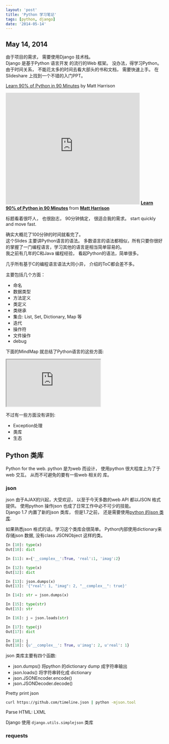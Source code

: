 ```yaml
---
layout: 'post'
title: 'Python 学习笔记'
tags: [python, django]
date: '2014-05-14'
---
```


## May 14, 2014

由于项目的需求， 需要使用Django 技术栈。  
Django 是基于Python 语言开发 的流行的Web 框架。 没办法，得学习Python。  
由于时间关系， 不能花太多的时间去看大部头的书和文档， 需要快速上手。 在Slideshare 上找到一个不错的入门PPT。

[Learn 90% of Python in 90 Minutes](https://www.slideshare.net/MattHarrison4/learn-90) by Matt Harrison

<iframe src="https://www.slideshare.net/slideshow/embed_code/27886151" width="427" height="356" frameBorder="0" marginWidth="0" marginHeight="0" scrolling="no" style={{ border: '1px solid #CCC', borderWidth: '1px 1px 0', marginBottom: '5px', maxWidth: '100%' }} allowFullScreen></iframe>  
<strong> <a href="https://www.slideshare.net/MattHarrison4/learn-90" title="Learn 90% of Python in 90 Minutes" target="_blank">Learn 90% of Python in 90 Minutes</a> </strong> from <strong><a href="https://www.slideshare.net/MattHarrison4" target="_blank">Matt Harrison</a></strong>

标题看着很吓人， 也很励志， 90分钟搞定， 很适合我的需求。 start quickly and move fast.

确实大概花了100分钟的时间就看完了。  
这个Slides 主要讲Python语言的语法。 多数语言的语法都相似，所有只要你很好的掌握了一门编程语言，学习其他的语言是相当简单容易的。  
我之前有几年的C和Java 编程经验， 看起Python的语法，简单很多。

几乎所有基于C的编程语言语法大同小异， 介绍的ToC都会差不多。

主要包括几个方面：

- 命名
- 数据类型
- 方法定义
- 类定义
- 类继承
- 集合: List, Set, Dictionary, Map 等
- 迭代
- 操作符
- 文件操作
- debug

下面的MindMap 就总结了Python语言的这些方面:

<iframe style={{ width: '700px', height: '400px', border: '1px solid black' }} src="https://app.wisemapping.com/c/maps/204519/embed?zoom=1"></iframe>

不过有一些方面没有讲到:

- Exception处理
- 类库
- 生态

## Python 类库

Python for the web. python 是为web 而设计， 使用python 很大程度上为了于web 交互。 从而不可避免的要有一些web 相关的 库。

### json

json 由于AJAX的兴起，大受欢迎， 以至于今天多数的web API 都以JSON 格式提供。 使用python 操作json 也成了日常工作中必不可少的技能。  
Django 1.7 内置了新的json 类库， 但是1.7之前， 还是需要使用[python 的json 类库](https://docs.python.org/2/library/json.html).

如果熟悉json 格式的话，学习这个类库会很简单。 Python内部使用dictionary来存储json 数据, 没有class JSONObject 这样的类。

```python
In [10]: type(x)
Out[10]: dict

In [11]: x={'__complex__':True, 'real':1, 'imag':2}

In [12]: type(x)
Out[12]: dict

In [13]: json.dumps(x)
Out[13]: '{"real": 1, "imag": 2, "__complex__": true}'

In [14]: str = json.dumps(x)

In [15]: type(str)
Out[15]: str

In [16]: j = json.loads(str)

In [17]: type(j)
Out[17]: dict

In [18]: j
Out[18]: {u'__complex__': True, u'imag': 2, u'real': 1}
```

json 类库主要有四个函数:

- json.dumps() 将python 的dictionary dump 成字符串输出
- json.loads() 将字符串转化成 dictionary
- json.JSONEncoder.encode()
- json.JSONDecoder.decode()

Pretty print json

```sh
curl https://github.com/timeline.json | python -mjson.tool
```

Parse HTML: LXML

Django 使用 `django.utils.simplejson` 类库

### requests
